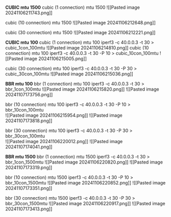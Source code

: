 __CUBIC mtu 1500__
cubic (1 connection) mtu 1500
![[Pasted image 20241106211743.png]]

cubic (10 connection) mtu 1500
![[Pasted image 20241106212648.png]]

cubic (30 connection) mtu 1500
![[Pasted image 20241106212221.png]]

__CUBIC mtu 100__
cubic (1 connection) mtu 100
iperf3 -c 40.0.0.3 -t 30 > cubic_1con_100mtu
![[Pasted image 20241106214810.png]]
cubic (10 connection) mtu 100
iperf3 -c 40.0.0.3 -t 30 -P 10 > cubic_10con_100mtu
![[Pasted image 20241106215005.png]]

cubic (30 connection) mtu 100
iperf3 -c 40.0.0.3 -t 30 -P 30 > cubic_30con_100mtu
![[Pasted image 20241106215036.png]]

__BBR mtu 100__
bbr (1 connection) mtu 100
iperf3 -c 40.0.0.3 -t 30 > bbr_1con_100mtu 
![[Pasted image 20241106215820.png]]
![[Pasted image 20241107173756.png]]

bbr (10 connection) mtu 100
iperf3 -c 40.0.0.3 -t 30 -P 10 > bbr_10con_100mtu  
![[Pasted image 20241106215954.png]]
![[Pasted image 20241107173818.png]]

bbr (30 connection) mtu 100
iperf3 -c 40.0.0.3 -t 30 -P 30 > bbr_30con_100mtu   
![[Pasted image 20241106220012.png]]
![[Pasted image 20241107174041.png]]

__BBR mtu 1500__
bbr (1 connection) mtu 1500
iperf3 -c 40.0.0.3 -t 30 > bbr_1con_1500mtu
![[Pasted image 20241106220820.png]]
![[Pasted image 20241107173319.png]]

bbr (10 connection) mtu 1500
iperf3 -c 40.0.0.3 -t 30 -P 10 > bbr_10con_1500mtu
![[Pasted image 20241106220852.png]]
![[Pasted image 20241107173351.png]]

bbr (30 connection) mtu 1500
iperf3 -c 40.0.0.3 -t 30 -P 30 > bbr_30con_1500mtu
![[Pasted image 20241106220917.png]]
![[Pasted image 20241107173413.png]]